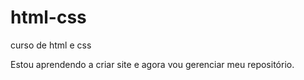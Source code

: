 # html-css
 curso de html e css

 Estou aprendendo a criar site e agora vou gerenciar meu repositório.